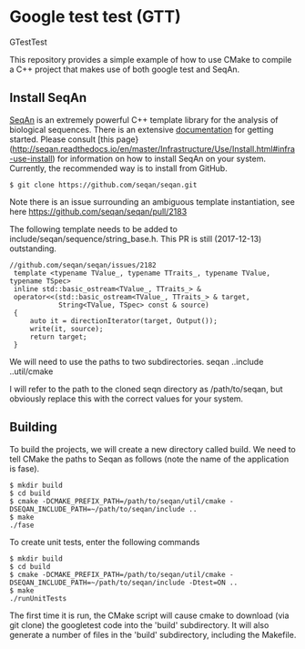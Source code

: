 # Google test test (GTT)
GTestTest

This repository provides a simple example of how to use CMake to compile a C++ project that makes use of both google test and SeqAn.


## Install SeqAn
[SeqAn](http://www.seqan.de/) is an extremely powerful C++ template library for the analysis of biological sequences. There is an extensive [documentation](http://seqan.readthedocs.io/en/master/index.html#) for getting started. Please consult [this page}(http://seqan.readthedocs.io/en/master/Infrastructure/Use/Install.html#infra-use-install) for information on how to install SeqAn on your system. Currently, the recommended way is to install from GitHub.
```
$ git clone https://github.com/seqan/seqan.git
```

Note there is an issue surrounding an ambiguous template instantiation, see here
https://github.com/seqan/seqan/pull/2183

The following template needs to be added to
include/seqan/sequence/string_base.h.
This PR is still (2017-12-13) outstanding.

```
//github.com/seqan/seqan/issues/2182
 template <typename TValue_, typename TTraits_, typename TValue, typename TSpec>
 inline std::basic_ostream<TValue_, TTraits_> &
 operator<<(std::basic_ostream<TValue_, TTraits_> & target,
            String<TValue, TSpec> const & source)
 {
     auto it = directionIterator(target, Output());
     write(it, source);
     return target;
 }
 ```
 
 



We will need to use the paths to two subdirectories.
  seqan
  ..include
  ..util/cmake

I will refer to the path to the cloned seqn directory as /path/to/seqan, but obviously replace this with the correct values for your system.


## Building
To build the projects, we will create a new directory called build. We need to tell CMake the paths to Seqan as follows (note the name of the application is fase).

```
$ mkdir build
$ cd build
$ cmake -DCMAKE_PREFIX_PATH=/path/to/seqan/util/cmake -DSEQAN_INCLUDE_PATH=~/path/to/seqan/include ..
$ make
./fase
```

To create unit tests, enter the following commands

```
$ mkdir build
$ cd build
$ cmake -DCMAKE_PREFIX_PATH=/path/to/seqan/util/cmake -DSEQAN_INCLUDE_PATH=~/path/to/seqan/include -Dtest=ON ..
$ make
./runUnitTests
```

The first time it is run, the CMake script will cause cmake to download (via git clone) the googletest code into the 'build' subdirectory. It will also generate a number of files in the 'build' subdirectory, including the Makefile.
